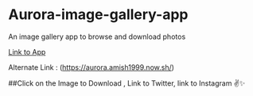 # Aurora-image-gallery-app
An image gallery app to browse and download photos

[Link to App](http://aurora99amish.b-cdn.net/)

Alternate Link : (https://aurora.amish1999.now.sh/)

##Click on the Image to Download , Link to Twitter, link to Instagram ✌✨
